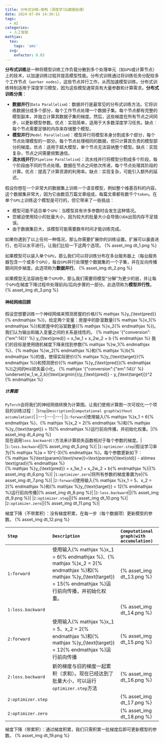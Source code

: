 ```yaml
---
title: 分布式训练—架构（深度学习&数据处理）
date: 2024-07-04 14:30:11
tags:
  - AI
categories:
  - 人工智能
mathjax:
  tex:
    tags: 'ams'
  svg:
    exFactor: 0.03
---
```


**分布式训练**是一种将模型训练工作负载分散到多个处理单元（如`GPU`或计算节点）上的技术，以加速训练过程并提高模型性能。分布式训练通过将训练任务分配给多个工作节点（`worker nodes`），这些节点并行工作，从而加速模型训练。分布式训练特别适用于深度学习模型，因为这些模型通常具有大量参数和计算需求。**分布式训练分类**：
<!-- more -->
- **数据并行**(`Data Parallelism`)：数据并行是最常见的分布式训练方法。它将训练数据分成多个部分，每个工作节点处理一个数据子集。每个节点都有完整的模型副本，并独立计算其数据子集的梯度。然后，这些梯度在所有节点之间同步，以更新模型参数。优点：实现简单，适用于大多数深度学习任务。缺点：每个节点需要足够的内存来存储整个模型。
- **模型并行**(`Model Parallelism`)：模型并行将模型本身分割成多个部分，每个节点处理模型的一部分。每个节点处理相同的数据，但只计算其负责的模型部分的梯度。优点：适用于超大模型，单个节点无法容纳整个模型。缺点：实现复杂，节点之间需要频繁通信。
- **流水线并行**(`Pipeline Parallelism`)：流水线并行将模型分割成多个阶段，每个阶段由不同的节点处理。数据在节点之间依次传递，每个节点处理其阶段的计算。优点：提高了计算资源的利用率。缺点：实现复杂，可能引入额外的延迟。

假设你想在一个非常大的数据集上训练一个语言模型，例如整个维基百科的内容。这个数据集非常大，因为它由数百万篇文章组成，每篇文章都有数千个`token`。在单个`GPU`上训练这个模型是可行的，但它带来了一些挑战：
- 模型可能不适合单个`GPU`：当模型具有许多参数时会发生这种情况。
- 您被迫使用较小的批量大小，因为较大的批量大小会导致`CUDA`出现内存不足错误。
- 由于数据集巨大，该模型可能需要数年时间才能训练完成。

如果你遇到了以上任何一种情况，那么你需要扩展你的训练设置。扩展可以垂直进行，也可以水平进行。让我们比较一下这两个选项。
{% asset_img dt_1.png %}

如果模型可以装入单个`GPU`，那么我们可以将训练分布在多台服务器上（每台服务器包含一个或多个`GPU`），每台`GPU`并行处理整个数据集的一个子集，并在反向传播期间同步梯度。此选项称为**数据并行**。
{% asset_img dt_2.png %}

如果模型无法容纳在单个`GPU`中，那么我们需要将模型“分解”为更少的层，并让每个`GPU`在梯度下降过程中处理前向/后向步骤的一部分。此选项称为**模型并行性**。
{% asset_img dt_3.png %}

#### 神经网络回顾

假设您想要训练一个神经网络来预测房屋的价格({% mathjax %}y_{\text{pred}}{% endmathjax %})，给定两个变量：房屋中的卧室数量({% mathjax %}x_1{% endmathjax %})和房屋中的浴室数量({% mathjax %}x_2{% endmathjax %})。我们认为输出和输入变量之间的关系是线性的。
{% mathjax '{"conversion":{"em":14}}' %}
y_{\text{pred}} = x_1w_1 + x_2w_2 + b
{% endmathjax %}
我们的目标是使用随机梯度下降来找到参数{% mathjax %}w_1{% endmathjax %}、{% mathjax %}w_2{% endmathjax %}和{% mathjax %}b{% endmathjax %}的值，使得实际房价({% mathjax %}y_{\text{target}}{% endmathjax %})和预测房价({% mathjax %}y_{\text{pred}}{% endmathjax %})之间的`MSE`损失最小化。
{% mathjax '{"conversion":{"em":14}}' %}
\underset{w_1,w_2,b}{\text{argmin}}(y_{\text{pred}} - y_{\text{target}})^2
{% endmathjax %}
##### 计算图

`PyTorch`会将我们的神经网络转换为计算图。让我们使用计算图一次可视化一个项目的训练过程：
|`Step`|`Description`|`Computational graph(without accumulation)`|
|:---|:---|:---|
|`1:forward`|使用输入{% mathjax %}x_1 = 6{% endmathjax %}、{% mathjax %}x_2 = 2{% endmathjax %}和{% mathjax %}y_{\text{target}} = 15{% endmathjax %}运行前向传播，并初始化权重。|{% asset_img dt_4.png %}<br>现在调用`loss.backward()`方法来计算损失函数相对于每个参数的梯度。|
|`1:loss.backward`||{% asset_img dt_5.png %}|
|`1:optimizer.step`|假设学习率为{% mathjax %}a = 10^{-3}{% endmathjax %}。每个参数更新如下：<br>{% mathjax %}\text{param}_{\text{new}}=\text{param}_{\text{old}} - a\times \text{grad}{% endmathjax %}<br>{% mathjax %}y_{\text{pred}} = x_1w_1 + x_2w_2 + b{% endmathjax %}|{% asset_img dt_6.png %}|
|`1:optimizer.zero`|将所有参数的梯度重置为`0`|{% asset_img dt_7.png %}|
|`2:forward`|使用输入{% mathjax %}x_1 = 5、x_2 = 2{% endmathjax %}和{% mathjax %}y_{\text{target}} = 12{% endmathjax %}运行前向传播|{% asset_img dt_8.png %}|
|`2:loss.backward`||{% asset_img dt_9.png %}|
|`2:optimizer.step`||{% asset_img dt_10.png %}|
|`2:optimizer.zero`||{% asset_img dt_11.png %}|

梯度下降（不带累积）：没有梯度积累，在每一步（每个数据项）更新模型的参数。
{% asset_img dt_12.png %}

|`Step`|`Description`|`Computational graph(with accumulation)`|
|:---|:---|:---|
|`1:forward`|使用输入{% mathjax %}x_1 = 6{% endmathjax %}、{% mathjax %}x_2 = 2{% endmathjax %}和{% mathjax %}y_{\text{target}} = 15{% endmathjax %}运行前向传播，并初始化权重。|{% asset_img dt_13.png %}|
|`1:loss.backward`||{% asset_img dt_14.png %}|
|`2:forward`|使用输入{% mathjax %}x_1 = 5、x_2 = 2{% endmathjax %}和{% mathjax %}y_{\text{target}} = 12{% endmathjax %}运行前向传播|{% asset_img dt_15.png %}|
|`2:loss.backward`|新的梯度与旧的梯度一起累积（求和）。现在已经达到了批量大小，可以运行`optimizer.step`方法|{% asset_img dt_16.png %}|
|`2:optimizer.step`||{% asset_img dt_17.png %}|
|`2:optimizer.zero`||{% asset_img dt_18.png %}|

梯度下降（带累积）：通过梯度积累，我们只需积累一批梯度后即可更新模型的参数。
{% asset_img dt_19.png %}

